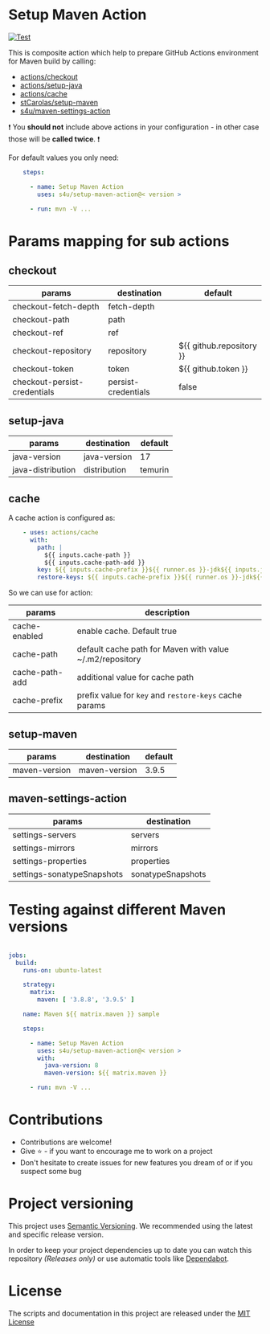 # Setup Maven Action
[![Test](https://github.com/s4u/setup-maven-action/actions/workflows/test.yml/badge.svg)](https://github.com/s4u/setup-maven-action/actions/workflows/test.yml)

This is composite action which help to prepare GitHub Actions environment for Maven build by calling:

- [actions/checkout](https://github.com/marketplace/actions/checkout)
- [actions/setup-java](https://github.com/marketplace/actions/setup-java-jdk)
- [actions/cache](https://github.com/marketplace/actions/cache)
- [stCarolas/setup-maven](https://github.com/marketplace/actions/setup-maven)
- [s4u/maven-settings-action](https://github.com/marketplace/actions/maven-settings-action)

:exclamation: You **should not** include above actions in your configuration - in other case  those will be **called twice**. :exclamation:

For default values you only need:

```yml
    steps:

      - name: Setup Maven Action
        uses: s4u/setup-maven-action@< version >

      - run: mvn -V ...
```
 
# Params mapping for sub actions

## checkout

| params                       | destination         | default                  |
|------------------------------|---------------------|--------------------------|
| checkout-fetch-depth         | fetch-depth         |                          |
| checkout-path                | path                |                          |
| checkout-ref                 | ref                 |                          |
| checkout-repository          | repository          | ${{ github.repository }} |
| checkout-token               | token               | ${{ github.token }}      |
| checkout-persist-credentials | persist-credentials | false                    |

## setup-java

| params            | destination  | default |
|-------------------|--------------|---------|
| java-version      | java-version | 17      |
| java-distribution | distribution | temurin |

## cache

A cache action is configured as:

```yaml
    - uses: actions/cache
      with:
        path: |
          ${{ inputs.cache-path }}
          ${{ inputs.cache-path-add }}
        key: ${{ inputs.cache-prefix }}${{ runner.os }}-jdk${{ inputs.java-version }}-${{ inputs.java-distribution }}-maven${{ inputs.maven-version }}-${{ hashFiles('**/pom.xml') }}
        restore-keys: ${{ inputs.cache-prefix }}${{ runner.os }}-jdk${{ inputs.java-version }}-${{ inputs.java-distribution }}-maven${{ inputs.maven-version }}-
```

So we can use for action:

| params         | description                                              |
|----------------|----------------------------------------------------------|
| cache-enabled  | enable cache. Default true                               |
| cache-path     | default cache path for Maven with value ~/.m2/repository | 
| cache-path-add | additional value for cache path                          |
| cache-prefix   | prefix value for `key` and `restore-keys` cache params   |


## setup-maven

| params        | destination   | default |
|---------------|---------------|---------|
| maven-version | maven-version | 3.9.5   |

## maven-settings-action

| params                     | destination       |
|----------------------------|-------------------|
| settings-servers           | servers           |
| settings-mirrors           | mirrors           |
| settings-properties        | properties        |
| settings-sonatypeSnapshots | sonatypeSnapshots |

# Testing against different Maven versions

```yaml

jobs:
  build:
    runs-on: ubuntu-latest

    strategy:
      matrix:
        maven: [ '3.8.8', '3.9.5' ]

    name: Maven ${{ matrix.maven }} sample

    steps:

      - name: Setup Maven Action
        uses: s4u/setup-maven-action@< version >
        with:
          java-version: 8
          maven-version: ${{ matrix.maven }}

      - run: mvn -V ...
```

# Contributions

- Contributions are welcome!
- Give :star: - if you want to encourage me to work on a project
- Don't hesitate to create issues for new features you dream of or if you suspect some bug

# Project versioning

This project uses [Semantic Versioning](https://semver.org/).
We recommended using the latest and specific release version.

In order to keep your project dependencies up to date you can watch this repository *(Releases only)*
or use automatic tools like [Dependabot](https://docs.github.com/en/code-security/supply-chain-security/keeping-your-dependencies-updated-automatically/about-dependabot-version-updates).

# License

The scripts and documentation in this project are released under the [MIT License](LICENSE)
